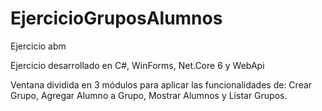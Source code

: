 # EjercicioGruposAlumnos
Ejercicio abm

Ejercicio desarrollado en C#, WinForms, Net.Core 6 y WebApi

Ventana dividida en 3 módulos para aplicar las funcionalidades de: Crear Grupo, Agregar Alumno a Grupo, Mostrar Alumnos y Listar Grupos.

